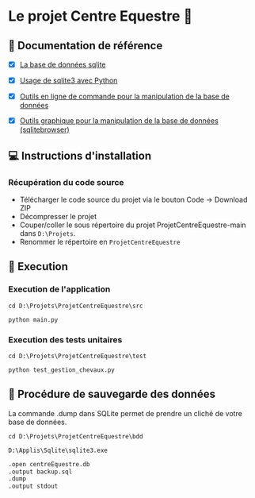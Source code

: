 Le projet Centre Equestre :horse:
=======



:notebook: Documentation de référence 
-----------

- [x] [La base de données sqlite](https://www.sqlite.org)
- [x] [Usage de sqlite3 avec Python](https://docs.python.org/3/library/sqlite3.html)
- [x] [Outils en ligne de commande pour la manipulation de la base de données](https://www.sqlite.org/cli.html)
- [x] [Outils graphique pour la manipulation de la base de données (sqlitebrowser) ](https://sqlitebrowser.org)



:computer: Instructions d'installation 
-----------


### Récupération du code source

- Télécharger le code source du projet via le bouton Code -> Download ZIP
- Décompresser le projet
- Couper/coller le sous répertoire du projet ProjetCentreEquestre-main dans `D:\Projets`.
- Renommer le répertoire en `ProjetCentreEquestre`



:bicyclist: Execution 
-----------


###  Execution de l'application

`cd D:\Projets\ProjetCentreEquestre\src`

`python main.py`


###  Execution des tests unitaires

`cd D:\Projets\ProjetCentreEquestre\test`

`python test_gestion_chevaux.py`


:floppy_disk: Procédure de sauvegarde des données 
-----------
La commande .dump dans SQLite permet de prendre un cliché de votre base de données.

`cd D:\Projets\ProjetCentreEquestre\bdd`

`D:\Applis\Sqlite\sqlite3.exe`

```txt
.open centreEquestre.db
.output backup.sql
.dump
.output stdout
```
